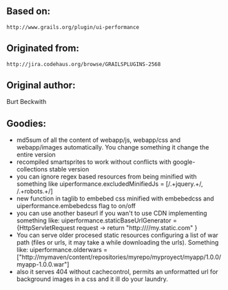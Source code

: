 ## Based on:
    http://www.grails.org/plugin/ui-performance
## Originated from:
    http://jira.codehaus.org/browse/GRAILSPLUGINS-2568
## Original author:
Burt Beckwith


## Goodies:
- md5sum of all the content of webapp/js, webapp/css and webapp/images automatically. You change something it change the entire version
- recompiled smartsprites to work without conflicts with google-collections stable version
- you can ignore regex based resources from being minified with something like
    uiperformance.excludedMinifiedJs = [/.+jquery.+/, /.+robots.+/]
- new function in taglib to embebed css minified with embebedcss and uiperformance.embebedcss flag to on/off
- you can use another baseurl if you wan't to use CDN implementing something like:
    uiperformance.staticBaseUrlGenerator = {HttpServletRequest request ->
        return "http:////my.static.com"
    }
- You can serve older procesed static resources configuring a list of war path (files or urls, it may take a while downloading the urls). Something like:
    uiperformance.olderwars = ["http://mymaven/content/repositories/myrepo/myproyect/myapp/1.0.0/myapp-1.0.0.war"]
- also it serves 404 without cachecontrol, permits an unformatted url for background images in a css and it ill do your laundry.

